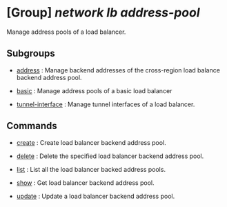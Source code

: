# [Group] _network lb address-pool_

Manage address pools of a load balancer.

## Subgroups

- [address](/Commands/network/lb/address-pool/address/readme.md)
: Manage backend addresses of the cross-region load balance backend address pool.

- [basic](/Commands/network/lb/address-pool/basic/readme.md)
: Manage address pools of a basic load balancer

- [tunnel-interface](/Commands/network/lb/address-pool/tunnel-interface/readme.md)
: Manage tunnel interfaces of a load balancer.

## Commands

- [create](/Commands/network/lb/address-pool/_create.md)
: Create load balancer backend address pool.

- [delete](/Commands/network/lb/address-pool/_delete.md)
: Delete the specified load balancer backend address pool.

- [list](/Commands/network/lb/address-pool/_list.md)
: List all the load balancer backed address pools.

- [show](/Commands/network/lb/address-pool/_show.md)
: Get load balancer backend address pool.

- [update](/Commands/network/lb/address-pool/_update.md)
: Update a load balancer backend address pool.
